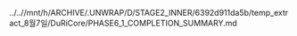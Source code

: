 ../..//mnt/h/ARCHIVE/.UNWRAP/D/STAGE2_INNER/6392d911da5b/temp_extract_8월7일/DuRiCore/PHASE6_1_COMPLETION_SUMMARY.md